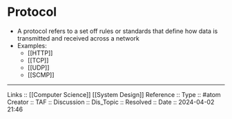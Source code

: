 # Protocol

- A protocol refers to a set off rules or standards that define how data is transmitted and received across a network
- Examples:
	- [[HTTP]]
	- [[TCP]]
	- [[UDP]]
	- [[SCMP]]


---
Links :: [[Computer Science]] [[System Design]]
Reference ::
Type :: #atom
Creator ::
TAF ::
Discussion ::
Dis_Topic :: 
Resolved ::
Date :: 2024-04-02 21:46

